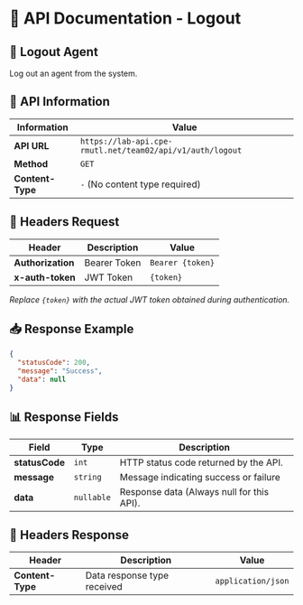 # 📌 API Documentation - Logout

## 🚪 Logout Agent

Log out an agent from the system.

## 📌 API Information

| Information      | Value                                                     |
| ---------------- | --------------------------------------------------------- |
| **API URL**      | `https://lab-api.cpe-rmutl.net/team02/api/v1/auth/logout` |
| **Method**       | `GET`                                                     |
| **Content-Type** | `-` (No content type required)                            |

## 📝 Headers Request

| Header            | Description  | Value            |
| ----------------- | ------------ | ---------------- |
| **Authorization** | Bearer Token | `Bearer {token}` |
| **x-auth-token**  | JWT Token    | `{token}`        |

_Replace `{token}` with the actual JWT token obtained during authentication._

## 📥 Response Example

```json
{
  "statusCode": 200,
  "message": "Success",
  "data": null
}
```

## 📊 Response Fields

| Field          | Type       | Description                               |
| -------------- | ---------- | ----------------------------------------- |
| **statusCode** | `int`      | HTTP status code returned by the API.     |
| **message**    | `string`   | Message indicating success or failure     |
| **data**       | `nullable` | Response data (Always null for this API). |

## 📝 Headers Response

| Header           | Description                 | Value              |
| ---------------- | --------------------------- | ------------------ |
| **Content-Type** | Data response type received | `application/json` |
